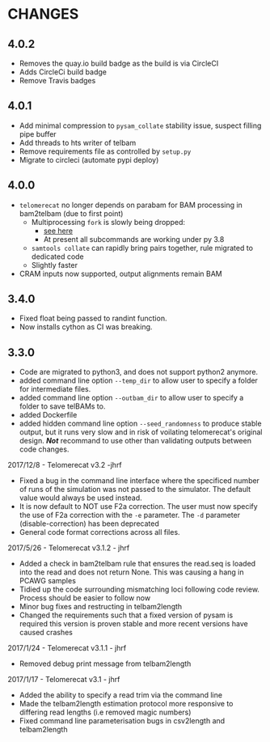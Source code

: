# CHANGES

## 4.0.2

* Removes the quay.io build badge as the build is via CircleCI
* Adds CircleCi build badge
* Remove Travis badges

## 4.0.1

* Add minimal compression to `pysam_collate` stability issue, suspect filling pipe buffer
* Add threads to hts writer of telbam
* Remove requirements file as controlled by `setup.py`
* Migrate to circleci (automate pypi deploy)

## 4.0.0

* `telomerecat` no longer depends on parabam for BAM processing in bam2telbam (due to first point)
  * Multiprocessing `fork` is slowly being dropped:
    * [see here](https://docs.python.org/3/library/multiprocessing.html#multiprocessing.get_context)
    * At present all subcommands are working under py 3.8
  * `samtools collate` can rapidly bring pairs together, rule migrated to dedicated code
  * Slightly faster
* CRAM inputs now supported, output alignments remain BAM

## 3.4.0

* Fixed float being passed to randint function.
* Now installs cython as CI was breaking.

## 3.3.0

* Code are migrated to python3, and does not support python2 anymore.
* added command line option `--temp_dir` to allow user to specify a folder for intermediate files.
* added command line option `--outbam_dir` to allow user to specify a folder to save telBAMs to.
* added Dockerfile
* added hidden command line option `--seed_randomness` to produce stable output, but it runs very slow and in risk of voilating telomerecat's original design. ***Not*** recommand to use other than validating outputs between code changes.

2017/12/8 - Telomerecat v3.2 -jhrf

- Fixed a bug in the command line interface where the specificed number
  of runs of the simulation was not passed to the simulator. The default value
  would always be used instead.
- It is now default to NOT use F2a correction. The user must now specify the use
  of F2a correction with the `-e` parameter. The `-d` parameter (disable-correction)
  has been deprecated
- General code format corrections across all files.


2017/5/26 - Telomerecat v3.1.2 - jhrf

- Added a check in bam2telbam rule that ensures the read.seq is loaded into
  the read and does not return None. This was causing a hang in PCAWG samples
- Tidied up the code surrounding mismatching loci following code review.
  Process should be easier to follow now
- Minor bug fixes and restructing in telbam2length
- Changed the requirements such that a fixed version of pysam is required
  this version is proven stable and more recent versions have caused crashes

2017/1/24 - Telomerecat v3.1.1 - jhrf

- Removed debug print message from telbam2length

2017/1/17 - Telomerecat v3.1 - jhrf

- Added the ability to specify a read trim via the command line
- Made the telbam2length estimation protocol more responsive to differing
  read lengths (i.e removed magic numbers)
- Fixed command line parameterisation bugs in csv2length and telbam2length
